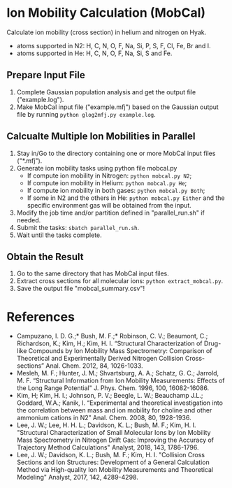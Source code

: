 # Ion Mobility Calculation (MobCal)
Calculate ion mobility (cross section) in helium and nitrogen on Hyak.
- atoms supported in N2: H, C, N, O, F, Na, Si, P, S, F, Cl, Fe, Br and I.
- atoms supported in He: H, C, N, O, F, Na, Si, S and Fe.
## Prepare Input File
1. Complete Gaussian population analysis and get the output file ("example.log").
2. Make MobCal input file ("example.mfj") based on the Gaussian output file by running `python glog2mfj.py example.log`.
## Calcualte Multiple Ion Mobilities in Parallel
1. Stay in/Go to the directory containing one or more MobCal input files ("\*.mfj"). 
2. Generate ion mobility tasks using python file mobcal.py
    - If compute ion mobility in Nitrogen: `python mobcal.py N2`;
    - If compute ion mobility in Helium: `python mobcal.py He`;
    - If compute ion mobility in both gases: `python mobcal.py Both`;
    - If some in N2 and the others in He: `python mobcal.py Either` and the specific environment gas will be obtained from the input.
3. Modify the job time and/or partition defined in "parallel_run.sh" if needed.
4. Submit the tasks: `sbatch parallel_run.sh`. 
5. Wait until the tasks complete.
## Obtain the Result
1. Go to the same directory that has MobCal input files.
2. Extract cross sections for all molecular ions: `python extract_mobcal.py`.
3. Save the output file "mobcal_summary.csv"!
# References
- Campuzano, I. D. G.;* Bush, M. F.;* Robinson, C. V.; Beaumont, C.; Richardson, K.; Kim, H.; Kim, H. I. “Structural Characterization of Drug-like Compounds by Ion Mobility Mass Spectrometry: Comparison of Theoretical and Experimentally Derived Nitrogen Collision Cross-sections” Anal. Chem. 2012, 84, 1026-1033.
- Mesleh, M. F.; Hunter, J. M.; Shvartsburg, A. A.; Schatz, G. C.; Jarrold, M. F. “Structural Information from Ion Mobility Measurements: Effects of the Long Range Potential" J. Phys. Chem. 1996, 100, 16082-16086.
- Kim, H; Kim, H. I.; Johnson, P. V.; Beegle, L. W.; Beauchamp J.L.; Goddard, W.A.; Kanik, I. “Experimental and theoretical investigation into the correlation between mass and ion mobility for choline and other ammonium cations in N2” Anal. Chem. 2008, 80, 1928-1936.
- Lee, J. W.; Lee, H. H. L.; Davidson, K. L.; Bush, M. F.; Kim, H. I. "Structural Characterization of Small Molecular Ions by Ion Mobility Mass Spectrometry in Nitrogen Drift Gas: Improving the Accuracy of Trajectory Method Calculations" Analyst, 2018, 143, 1786-1796.
- Lee, J. W.; Davidson, K. L.; Bush, M. F.; Kim, H. I. "Collision Cross Sections and Ion Structures: Development of a General Calculation Method via High-quality Ion Mobility Measurements and Theoretical Modeling" Analyst, 2017, 142, 4289-4298.
